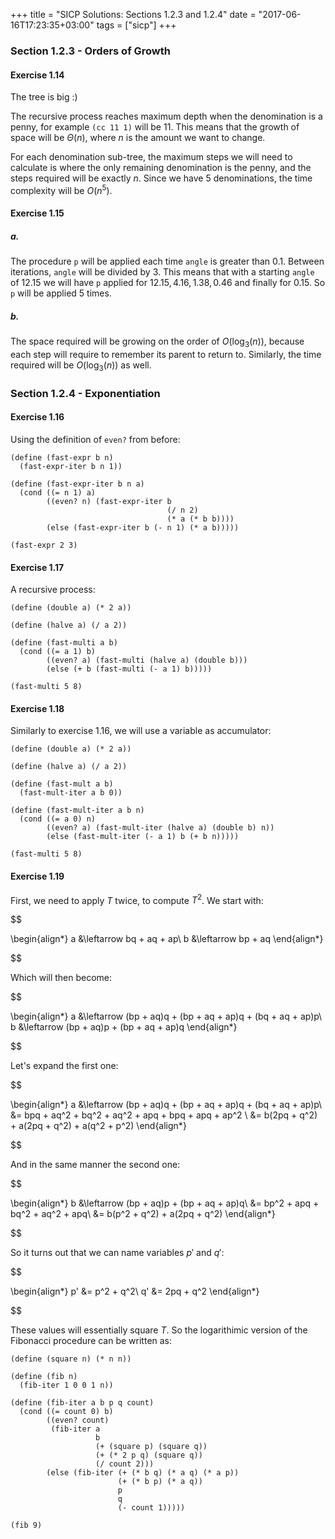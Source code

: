 +++
title = "SICP Solutions: Sections 1.2.3 and 1.2.4"
date = "2017-06-16T17:23:35+03:00"
tags = ["sicp"]
+++

### Section 1.2.3 - Orders of Growth

#### Exercise 1.14

The tree is big :)

The recursive process reaches maximum depth when the denomination is a penny,
for example `(cc 11 1)` will be $11$. This means that the growth of space will
be $\Theta(n)$, where $n$ is the amount we want to change.

For each denomination sub-tree, the maximum steps we will need to calculate is
where the only remaining denomination is the penny, and the steps required will
be exactly $n$. Since we have $5$ denominations, the time complexity will be
$O(n^5)$.

#### Exercise 1.15

##### a.

The procedure `p` will be applied each time `angle` is greater than $0.1$.
Between iterations, `angle` will be divided by $3$. This means that with a
starting `angle` of $12.15$ we will have `p` applied for $12.15, 4.16, 1.38,
0.46$ and finally for $0.15$. So `p` will be applied $5$ times.

##### b.

The space required will be growing on the order of $O(\log_3(n))$, because each
step will require to remember its parent to return to. Similarly, the time
required will be $O(\log_3(n))$ as well.

### Section 1.2.4 - Exponentiation

#### Exercise 1.16

Using the definition of `even?` from before:

```klipse-eval-scheme
(define (fast-expr b n)
  (fast-expr-iter b n 1))

(define (fast-expr-iter b n a)
  (cond ((= n 1) a)
        ((even? n) (fast-expr-iter b
                                   (/ n 2)
                                   (* a (* b b))))
        (else (fast-expr-iter b (- n 1) (* a b)))))

(fast-expr 2 3)
```

#### Exercise 1.17

A recursive process:

```klipse-eval-scheme
(define (double a) (* 2 a))

(define (halve a) (/ a 2))

(define (fast-multi a b)
  (cond ((= a 1) b)
        ((even? a) (fast-multi (halve a) (double b)))
        (else (+ b (fast-multi (- a 1) b)))))

(fast-multi 5 8)
```

#### Exercise 1.18

Similarly to exercise 1.16, we will use a variable as accumulator:

```klipse-eval-scheme
(define (double a) (* 2 a))

(define (halve a) (/ a 2))

(define (fast-mult a b)
  (fast-mult-iter a b 0))

(define (fast-mult-iter a b n)
  (cond ((= a 0) n)
        ((even? a) (fast-mult-iter (halve a) (double b) n))
        (else (fast-mult-iter (- a 1) b (+ b n)))))

(fast-multi 5 8)
```

#### Exercise 1.19

First, we need to apply $T$ twice, to compute $T^2$. We start with:

<div>$$

\begin{align*}
  a &\leftarrow bq + aq + ap\\
  b &\leftarrow bp + aq
\end{align*}

$$</div>

Which will then become:

<div>$$

\begin{align*}
  a &\leftarrow (bp + aq)q + (bp + aq + ap)q + (bq + aq + ap)p\\
  b &\leftarrow (bp + aq)p + (bp + aq + ap)q
\end{align*}

$$</div>

Let's expand the first one:

<div>$$

\begin{align*}
  a &\leftarrow (bp + aq)q + (bp + aq + ap)q + (bq + aq + ap)p\\
    &= bpq + aq^2 + bq^2 + aq^2 + apq + bpq + apq + ap^2 \\
    &= b(2pq + q^2) + a(2pq + q^2) + a(q^2 + p^2)
\end{align*}

$$</div>

And in the same manner the second one:

<div>$$

\begin{align*}
  b &\leftarrow (bp + aq)p + (bp + aq + ap)q\\
    &= bp^2 + apq + bq^2 + aq^2 + apq\\
    &= b(p^2 + q^2) + a(2pq + q^2)
\end{align*}

$$</div>

So it turns out that we can name variables $p'$ and $q'$:

<div>$$

\begin{align*}
  p' &= p^2 + q^2\\
  q' &= 2pq + q^2
\end{align*}

$$</div>

These values will essentially square $T$. So the logarithimic version of the
Fibonacci procedure can be written as:

```klipse-eval-scheme
(define (square n) (* n n))

(define (fib n)
  (fib-iter 1 0 0 1 n))

(define (fib-iter a b p q count)
  (cond ((= count 0) b)
        ((even? count)
         (fib-iter a
                   b
                   (+ (square p) (square q))
                   (+ (* 2 p q) (square q))
                   (/ count 2)))
        (else (fib-iter (+ (* b q) (* a q) (* a p))
                        (+ (* b p) (* a q))
                        p
                        q
                        (- count 1)))))

(fib 9)
```
